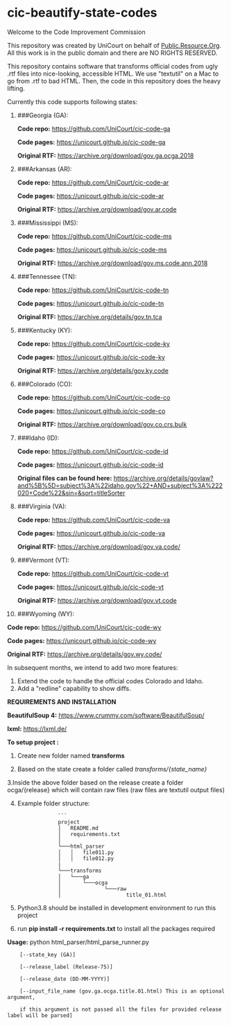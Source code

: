 # cic-beautify-state-codes

Welcome to the Code Improvement Commission

This repository was created by UniCourt on behalf of [Public.Resource.Org](https://public.resource.org/). All this work is in the public domain and there are NO RIGHTS RESERVED.

This repository contains software that transforms official codes from ugly .rtf files into nice-looking, accessible HTML. We use "textutil" on a Mac to go from .rtf to bad HTML. Then, the code in this repository does the heavy lifting.

Currently this code supports following states:

1. ###Georgia (GA): 
   
   **Code repo:** https://github.com/UniCourt/cic-code-ga
   
   **Code pages:** https://unicourt.github.io/cic-code-ga

   **Original RTF:** https://archive.org/download/gov.ga.ocga.2018

   

2. ###Arkansas (AR):
   
   **Code repo:** https://github.com/UniCourt/cic-code-ar
   
   **Code pages:** https://unicourt.github.io/cic-code-ar
   
   **Original RTF:** https://archive.org/download/gov.ar.code


3. ###Mississippi (MS):
   
   **Code repo:** https://github.com/UniCourt/cic-code-ms
   
   **Code pages:** https://unicourt.github.io/cic-code-ms
   
   **Original RTF:** https://archive.org/download/gov.ms.code.ann.2018


4. ###Tennessee (TN):
   
   **Code repo:** https://github.com/UniCourt/cic-code-tn
   
   **Code pages:** https://unicourt.github.io/cic-code-tn
   
   **Original RTF:** https://archive.org/details/gov.tn.tca

5. ###Kentucky (KY):
   
   **Code repo:** https://github.com/UniCourt/cic-code-ky
   
   **Code pages:** https://unicourt.github.io/cic-code-ky
   
   **Original RTF:** https://archive.org/details/gov.ky.code

6. ###Colorado (CO):
   
   **Code repo:** https://github.com/UniCourt/cic-code-co
   
   **Code pages:** https://unicourt.github.io/cic-code-co
   
   **Original RTF:** https://archive.org/download/gov.co.crs.bulk


7. ###Idaho (ID):
   
   **Code repo:** https://github.com/UniCourt/cic-code-id
   
   **Code pages:** https://unicourt.github.io/cic-code-id
   
   **Original files can be found here:** https://archive.org/details/govlaw?and%5B%5D=subject%3A%22idaho.gov%22+AND+subject%3A%222020+Code%22&sin=&sort=titleSorter


8. ###Virginia (VA):
   
   **Code repo:** https://github.com/UniCourt/cic-code-va
   
   **Code pages:** https://unicourt.github.io/cic-code-va
   
   **Original RTF:**  https://archive.org/download/gov.va.code/


9. ###Vermont (VT):
   
   **Code repo:** https://github.com/UniCourt/cic-code-vt
   
   **Code pages:** https://unicourt.github.io/cic-code-vt
   
   **Original RTF:** https://archive.org/download/gov.vt.code

10. ###Wyoming (WY):
   
   **Code repo:** https://github.com/UniCourt/cic-code-wy
   
   **Code pages:** https://unicourt.github.io/cic-code-wy
   
   **Original RTF:** https://archive.org/details/gov.wy.code/


In subsequent months, we intend to add two more features:

1. Extend the code to handle the official codes Colorado and Idaho.
2. Add a "redline" capability to show diffs. 

**REQUIREMENTS AND INSTALLATION**

**BeautifulSoup 4:** https://www.crummy.com/software/BeautifulSoup/

**lxml:** https://lxml.de/

**To setup project :**

1. Create new folder named **transforms**

2. Based on the state create a folder called *transforms/{state_name}*

3.Inside the above folder based on the release create a folder ocga/{release} which will contain raw files (raw files are textutil output files)

4. Example folder structure:

                    ```
                    project
                    │   README.md
                    │   requirements.txt    
                    │
                    └───html_parser
                    │   │   file011.py
                    │   │   file012.py
                    |
                    └───transforms
                    │   └───ga
                    │       └───ocga
                    │              └───raw
                    │                     title_01.html
    

5. Python3.8 should be installed in development environment to run this project  

6. run **pip install -r requirements.txt** to install all the packages required

**Usage:** python html_parser/html_parse_runner.py

        [--state_key (GA)]
        
        [--release_label (Release-75)]
        
        [--release_date (DD-MM-YYYY)]
        
        [--input_file_name (gov.ga.ocga.title.01.html) This is an optional argument,
        
        if this argument is not passed all the files for provided release label will be parsed]
